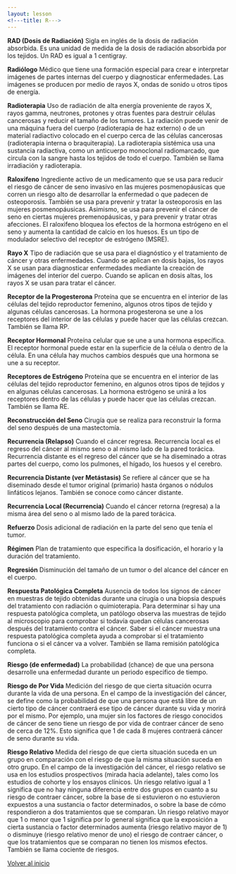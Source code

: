 ```yaml
---
layout: lesson
<!---title: R--->
---
```


<a name="top"></a>

**RAD (Dosis de Radiación)** 
Sigla en inglés de la dosis de radiación absorbida. Es una unidad de medida de la dosis de radiación absorbida por los tejidos. Un RAD es igual a 1 centigray.

**Radiólogo**
Médico que tiene una formación especial para crear e interpretar imágenes de partes internas del cuerpo y diagnosticar enfermedades. Las imágenes se producen por medio de rayos X, ondas de sonido u otros tipos de energía.

**Radioterapia**
Uso de radiación de alta energía proveniente de rayos X, rayos gamma, neutrones, protones y otras fuentes para destruir células cancerosas y reducir el tamaño de los tumores. La radiación puede venir de una máquina fuera del cuerpo (radioterapia de haz externo) o de un material radiactivo colocado en el cuerpo cerca de las células cancerosas (radioterapia interna o braquiterapia). La radioterapia sistémica usa una sustancia radiactiva, como un anticuerpo monoclonal radiomarcado, que circula con la sangre hasta los tejidos de todo el cuerpo. También se llama irradiación y radioterapia.

**Raloxifeno**
Ingrediente activo de un medicamento que se usa para reducir el riesgo de cáncer de seno invasivo en las mujeres posmenopáusicas que corren un riesgo alto de desarrollar la enfermedad o que padecen de osteoporosis. También se usa para prevenir y tratar la osteoporosis en las mujeres posmenopáusicas. Asimismo, se usa para prevenir el cáncer de seno en ciertas mujeres premenopáusicas, y para prevenir y tratar otras afecciones. El raloxifeno bloquea los efectos de la hormona estrógeno en el seno y aumenta la cantidad de calcio en los huesos. Es un tipo de modulador selectivo del receptor de estrógeno (MSRE).

**Rayo X**
Tipo de radiación que se usa para el diagnóstico y el tratamiento de cáncer y otras enfermedades. Cuando se aplican en dosis bajas, los rayos X se usan para diagnosticar enfermedades mediante la creación de imágenes del interior del cuerpo. Cuando se aplican en dosis altas, los rayos X se usan para tratar el cáncer.

**Receptor de la Progesterona**
Proteína que se encuentra en el interior de las células del tejido reproductor femenino, algunos otros tipos de tejido y algunas células cancerosas. La hormona progesterona se une a los receptores del interior de las células y puede hacer que las células crezcan. También se llama RP.

**Receptor Hormonal**
Proteína celular que se une a una hormona específica. El receptor hormonal puede estar en la superficie de la célula o dentro de la célula. En una célula hay muchos cambios después que una hormona se une a su receptor.

**Receptores de Estrógeno**
Proteína que se encuentra en el interior de las células del tejido reproductor femenino, en algunos otros tipos de tejidos y en algunas células cancerosas. La hormona estrógeno se unirá a los receptores dentro de las células y puede hacer que las células crezcan. También se llama RE.

**Reconstrucción del Seno**
Cirugía que se realiza para reconstruir la forma del seno después de una mastectomía.

**Recurrencia (Relapso)**
Cuando el cáncer regresa. Recurrencia local es el regreso del cáncer al mismo seno o al mismo lado de la pared torácica. Recurrencia distante es el regreso del cáncer que se ha diseminado a otras partes del cuerpo, como los pulmones, el hígado, los huesos y el cerebro.   

**Recurrencia Distante (ver Metástasis)**
Se refiere al cáncer que se ha diseminado desde el tumor original (primario) hasta órganos o nódulos linfáticos lejanos. También se conoce como cáncer distante.

**Recurrencia Local (Recurrencia)**
Cuando el cáncer retorna (regresa) a la misma área del seno o al mismo lado de la pared torácica. 

**Refuerzo**
Dosis adicional de radiación en la parte del seno que tenía el tumor.

**Régimen**
Plan de tratamiento que especifica la dosificación, el horario y la duración del tratamiento.

**Regresión**
Disminución del tamaño de un tumor o del alcance del cáncer en el cuerpo.

**Respuesta Patológica Completa**
Ausencia de todos los signos de cáncer en muestras de tejido obtenidas durante una cirugía o una biopsia después del tratamiento con radiación o quimioterapia. Para determinar si hay una respuesta patológica completa, un patólogo observa las muestras de tejido al microscopio para comprobar si todavía quedan células cancerosas después del tratamiento contra el cáncer. Saber si el cáncer muestra una respuesta patológica completa ayuda a comprobar si el tratamiento funciona o si el cáncer va a volver. También se llama remisión patológica completa.

**Riesgo (de enfermedad)**
La probabilidad (chance) de que una persona desarrolle una enfermedad durante un periodo especifico de tiempo.

**Riesgo de Por Vida**
Medición del riesgo de que cierta situación ocurra durante la vida de una persona. En el campo de la investigación del cáncer, se define como la probabilidad de que una persona que está libre de un cierto tipo de cáncer contraerá ese tipo de cáncer durante su vida y morirá por el mismo. Por ejemplo, una mujer sin los factores de riesgo conocidos de cáncer de seno tiene un riesgo de por vida de contraer cáncer de seno de cerca de 12%. Esto significa que 1 de cada 8 mujeres contraerá cáncer de seno durante su vida.

**Riesgo Relativo**
Medida del riesgo de que cierta situación suceda en un grupo en comparación con el riesgo de que la misma situación suceda en otro grupo. En el campo de la investigación del cáncer, el riesgo relativo se usa en los estudios prospectivos (mirada hacia adelante), tales como los estudios de cohorte y los ensayos clínicos. Un riesgo relativo igual a 1 significa que no hay ninguna diferencia entre dos grupos en cuanto a su riesgo de contraer cáncer, sobre la base de si estuvieron o no estuvieron expuestos a una sustancia o factor determinados, o sobre la base de cómo respondieron a dos tratamientos que se comparan. Un riesgo relativo mayor que 1 o menor que 1 significa por lo general significa que la exposición a cierta sustancia o factor determinados aumenta (riesgo relativo mayor de 1) o disminuye (riesgo relativo menor de uno) el riesgo de contraer cáncer, o que los tratamientos que se comparan no tienen los mismos efectos. También se llama cociente de riesgos.


<!--a href="#top">Volver arriba</a-->
<a href="https://scnslabutsa.github.io/myhthelperEduContent/Glossarysp/index.html">Volver al inicio</a>

